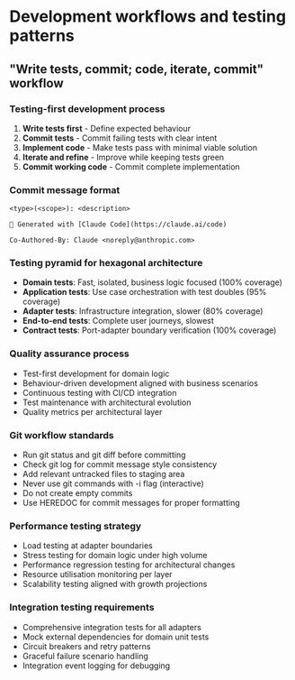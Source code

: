 # Development workflows and testing patterns

## "Write tests, commit; code, iterate, commit" workflow

### Testing-first development process
1. **Write tests first** - Define expected behaviour
2. **Commit tests** - Commit failing tests with clear intent
3. **Implement code** - Make tests pass with minimal viable solution  
4. **Iterate and refine** - Improve while keeping tests green
5. **Commit working code** - Commit complete implementation

### Commit message format
```
<type>(<scope>): <description>

🤖 Generated with [Claude Code](https://claude.ai/code)

Co-Authored-By: Claude <noreply@anthropic.com>
```

### Testing pyramid for hexagonal architecture
- **Domain tests**: Fast, isolated, business logic focused (100% coverage)
- **Application tests**: Use case orchestration with test doubles (95% coverage)
- **Adapter tests**: Infrastructure integration, slower (80% coverage)
- **End-to-end tests**: Complete user journeys, slowest
- **Contract tests**: Port-adapter boundary verification (100% coverage)

### Quality assurance process
- Test-first development for domain logic
- Behaviour-driven development aligned with business scenarios
- Continuous testing with CI/CD integration
- Test maintenance with architectural evolution
- Quality metrics per architectural layer

### Git workflow standards
- Run git status and git diff before committing
- Check git log for commit message style consistency
- Add relevant untracked files to staging area
- Never use git commands with -i flag (interactive)
- Do not create empty commits
- Use HEREDOC for commit messages for proper formatting

### Performance testing strategy
- Load testing at adapter boundaries
- Stress testing for domain logic under high volume  
- Performance regression testing for architectural changes
- Resource utilisation monitoring per layer
- Scalability testing aligned with growth projections

### Integration testing requirements
- Comprehensive integration tests for all adapters
- Mock external dependencies for domain unit tests
- Circuit breakers and retry patterns
- Graceful failure scenario handling
- Integration event logging for debugging